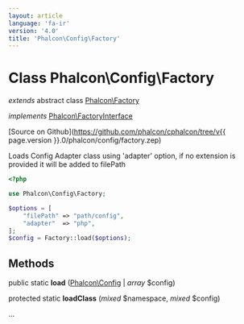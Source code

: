 ```yaml
---
layout: article
language: 'fa-ir'
version: '4.0'
title: 'Phalcon\Config\Factory'
---
```

# Class **Phalcon\Config\Factory**

*extends* abstract class [Phalcon\Factory](Phalcon_Factory)

*implements* [Phalcon\FactoryInterface](Phalcon_FactoryInterface)

[Source on Github](https://github.com/phalcon/cphalcon/tree/v{{ page.version }}.0/phalcon/config/factory.zep)

Loads Config Adapter class using 'adapter' option, if no extension is provided it will be added to filePath

```php
<?php

use Phalcon\Config\Factory;

$options = [
    "filePath" => "path/config",
    "adapter"  => "php",
];
$config = Factory::load($options);

```

## Methods

public static **load** ([Phalcon\Config](Phalcon_Config) | *array* $config)

protected static **loadClass** (*mixed* $namespace, *mixed* $config)

...